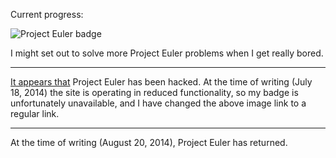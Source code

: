 Current progress:

![Project Euler badge](https://projecteuler.net/profile/zmwang.png)

I might set out to solve more Project Euler problems when I get really bored.

---

[It appears that](https://projecteuler.net/news) Project Euler has been hacked. At the time of writing (July 18, 2014) the site is operating in reduced functionality, so my badge is unfortunately unavailable, and I have changed the above image link to a regular link.

---

At the time of writing (August 20, 2014), Project Euler has returned.
